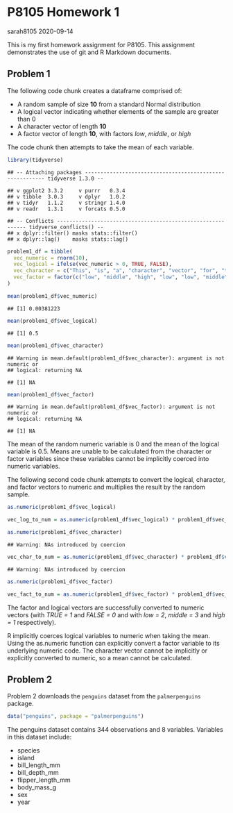 P8105 Homework 1
================
sarah8105
2020-09-14

This is my first homework assignment for P8105. This assignment
demonstrates the use of git and R Markdown documents.

## Problem 1

The following code chunk creates a dataframe comprised of:

  - A random sample of size **10** from a standard Normal distribution
  - A logical vector indicating whether elements of the sample are
    greater than 0
  - A character vector of length **10**
  - A factor vector of length **10**, with factors *low*, *middle*, or
    *high*

The code chunk then attempts to take the mean of each variable.

``` r
library(tidyverse)
```

    ## -- Attaching packages --------------------------------------------------------- tidyverse 1.3.0 --

    ## v ggplot2 3.3.2     v purrr   0.3.4
    ## v tibble  3.0.3     v dplyr   1.0.2
    ## v tidyr   1.1.2     v stringr 1.4.0
    ## v readr   1.3.1     v forcats 0.5.0

    ## -- Conflicts ------------------------------------------------------------ tidyverse_conflicts() --
    ## x dplyr::filter() masks stats::filter()
    ## x dplyr::lag()    masks stats::lag()

``` r
problem1_df = tibble(
  vec_numeric = rnorm(10),
  vec_logical = ifelse(vec_numeric > 0, TRUE, FALSE),
  vec_character = c("This", "is", "a", "character", "vector", "for", "the", "first", "homework", "problem"),
  vec_factor = factor(c("low", "middle", "high", "low", "low", "middle", "high", "low", "middle", "middle"))
)

mean(problem1_df$vec_numeric)
```

    ## [1] 0.00381223

``` r
mean(problem1_df$vec_logical)
```

    ## [1] 0.5

``` r
mean(problem1_df$vec_character)
```

    ## Warning in mean.default(problem1_df$vec_character): argument is not numeric or
    ## logical: returning NA

    ## [1] NA

``` r
mean(problem1_df$vec_factor)
```

    ## Warning in mean.default(problem1_df$vec_factor): argument is not numeric or
    ## logical: returning NA

    ## [1] NA

The mean of the random numeric variable is 0 and the mean of the logical
variable is 0.5. Means are unable to be calculated from the character or
factor variables since these variables cannot be implicitly coerced into
numeric variables.

The following second code chunk attempts to convert the logical,
character, and factor vectors to numeric and multiplies the result by
the random sample.

``` r
as.numeric(problem1_df$vec_logical)

vec_log_to_num = as.numeric(problem1_df$vec_logical) * problem1_df$vec_numeric

as.numeric(problem1_df$vec_character)
```

    ## Warning: NAs introduced by coercion

``` r
vec_char_to_num = as.numeric(problem1_df$vec_character) * problem1_df$vec_numeric
```

    ## Warning: NAs introduced by coercion

``` r
as.numeric(problem1_df$vec_factor)

vec_fact_to_num = as.numeric(problem1_df$vec_factor) * problem1_df$vec_numeric
```

The factor and logical vectors are successfully converted to numeric
vectors (with *TRUE = 1* and *FALSE = 0* and with *low = 2*, *middle =
3* and *high = 1* respectively).

R implicitly coerces logical variables to numeric when taking the mean.
Using the as.numeric function can explicitly convert a factor variable
to its underlying numeric code. The character vector cannot be
implicitly or explicitly converted to numeric, so a mean cannot be
calculated.

## Problem 2

Problem 2 downloads the `penguins` dataset from the `palmerpenguins`
package.

``` r
data("penguins", package = "palmerpenguins")
```

The penguins dataset contains 344 observations and 8 variables.
Variables in this dataset include:

  - species
  - island
  - bill\_length\_mm
  - bill\_depth\_mm
  - flipper\_length\_mm
  - body\_mass\_g
  - sex
  - year
